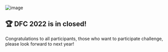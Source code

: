 ![image](https://user-images.githubusercontent.com/16293464/168073846-b2b21d02-2a13-4b43-bcf0-82b2b9fe5f5b.png)

## 🏆 DFC 2022 is in closed!

Congratulations to all participants, those who want to participate challenge, please look forward to next year!
